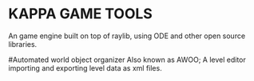 # KAPPA GAME TOOLS
An game engine built on top of raylib, using ODE and other open source libraries.

#Automated world object organizer
Also known as AWOO; A level editor importing and exporting level data as xml files.

